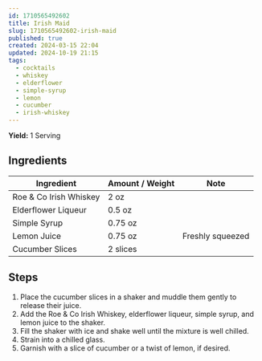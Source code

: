 ```yaml
---
id: 1710565492602
title: Irish Maid
slug: 1710565492602-irish-maid
published: true
created: 2024-03-15 22:04
updated: 2024-10-19 21:15
tags:
  - cocktails
  - whiskey
  - elderflower
  - simple-syrup
  - lemon
  - cucumber
  - irish-whiskey
---
```


**Yield:** 1 Serving

## Ingredients

| Ingredient             | Amount / Weight | Note             |
| ---------------------- | --------------- | ---------------- |
| Roe & Co Irish Whiskey | 2 oz            |                  |
| Elderflower Liqueur    | 0.5 oz          |                  |
| Simple Syrup           | 0.75 oz         |                  |
| Lemon Juice            | 0.75 oz         | Freshly squeezed |
| Cucumber Slices        | 2 slices        |                  |

## Steps

1. Place the cucumber slices in a shaker and muddle them gently to release their juice.
2. Add the Roe & Co Irish Whiskey, elderflower liqueur, simple syrup, and lemon juice to the shaker.
3. Fill the shaker with ice and shake well until the mixture is well chilled.
4. Strain into a chilled glass.
5. Garnish with a slice of cucumber or a twist of lemon, if desired.
